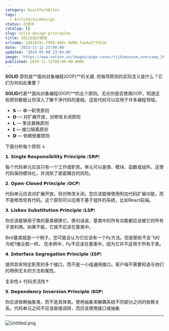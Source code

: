 ```yaml
---
category: QuickTechBites
tags:
  - ArchitectureDesign
status: 已发布
catalog: []
slug: solid-design-principles
title: SOLID设计原则
urlname: 2d810f8c-f950-406c-8d0b-faa4a27fd21b
date: '2023-11-12 23:08:00'
updated: '2024-05-08 23:04:00'
image: 'https://www.notion.so/images/page-cover/rijksmuseum_avercamp_1620.jpg'
published: 2019-11-12T08:00:00.000Z
---
```


**SOLID** 原则是**面向对象编程(OOP)**的关键. 但每项原则的实际含义是什么？它们为何如此重要？


**SOLID**代表**面向对象编程(OOP)**的五个原则。无论你是否使用OOP，知道这些原则都能让你深入了解干净代码的基础，这些代码可以应用于许多编程领域。

- 𝗦 — 单一职责原则
- 𝗢 — 对扩展开放，对修改关闭原则
- 𝗟 — 里氏替换原则
- 𝗜 — 接口隔离原则
- 𝗗 — 依赖倒置原则

下面分析每个原则 ↓


𝟭. 𝗦𝗶𝗻𝗴𝗹𝗲 𝗥𝗲𝘀𝗽𝗼𝗻𝘀𝗶𝗯𝗶𝗹𝗶𝘁𝘆 𝗣𝗿𝗶𝗻𝗰𝗶𝗽𝗹𝗲 (𝗦𝗥𝗣)


每个代码单元应该只有一个工作或职责。单元可以是类、模块、函数或组件。这使代码保持模块化，并消除了紧密耦合的风险。


𝟮. 𝗢𝗽𝗲𝗻-𝗖𝗹𝗼𝘀𝗲𝗱 𝗣𝗿𝗶𝗻𝗰𝗶𝗽𝗹𝗲 (𝗢𝗖𝗣)


代码单元应该对扩展开放，但对修改关闭。您应该能够使用附加代码扩展功能，而不是修改现有代码。这个原则可以应用于基于组件的系统，比如React前端。


𝟯. 𝗟𝗶𝘀𝗸𝗼𝘃 𝗦𝘂𝗯𝘀𝘁𝗶𝘁𝘂𝘁𝗶𝗼𝗻 𝗣𝗿𝗶𝗻𝗰𝗶𝗽𝗹𝗲 (𝗟𝗦𝗣)


你应该能够用子类的基类替换它。换句话说，基类中的所有功能都应该被它的所有子类利用。如果不能，它就不应该在基类中。


Bird基类就是一个例子。您可能会认为它应该有一个fly方法。但是那些不会飞的鸟呢?像企鹅一样。
在本例中，fly不应该在基类中，因为它并不适用于所有子类。


𝟰. 𝗜𝗻𝘁𝗲𝗿𝗳𝗮𝗰𝗲 𝗦𝗲𝗴𝗿𝗲𝗴𝗮𝘁𝗶𝗼𝗻 𝗣𝗿𝗶𝗻𝗰𝗶𝗽𝗹𝗲 (𝗜𝗦𝗣)


提供具有特定职责的多个接口，而不是一小组通用接口。客户端不需要知道与他们的用例无关的方法和属性。


复杂性↓
代码灵活性↑


𝟱. 𝗗𝗲𝗽𝗲𝗻𝗱𝗲𝗻𝗰𝘆 𝗜𝗻𝘃𝗲𝗿𝘀𝗶𝗼𝗻 𝗣𝗿𝗶𝗻𝗰𝗶𝗽𝗹𝗲 (𝗗𝗜𝗣)


你应该依赖抽象类，而不是具体类。使用抽象来解耦系统不同部分之间的依赖关系。代码单元之间不应该直接调用，而应该使用接口或抽象


---


![Untitled.png](https://prod-files-secure.s3.us-west-2.amazonaws.com/5d24fe63-e567-4804-86f9-9fdc62e13082/6fc4afd3-478b-4aaf-9884-0a3f8e406a71/Untitled.png?X-Amz-Algorithm=AWS4-HMAC-SHA256&X-Amz-Content-Sha256=UNSIGNED-PAYLOAD&X-Amz-Credential=ASIAZI2LB466WTZ7WBCK%2F20250416%2Fus-west-2%2Fs3%2Faws4_request&X-Amz-Date=20250416T054013Z&X-Amz-Expires=3600&X-Amz-Security-Token=IQoJb3JpZ2luX2VjELX%2F%2F%2F%2F%2F%2F%2F%2F%2F%2FwEaCXVzLXdlc3QtMiJHMEUCIQCqxjX3jKxXFcZ1TJhlIct6HmxCFbopqIqnxAryNR2tUAIgf%2F3IQ5HALv1U62h7o7nMi8frnOOccxhWn3%2FYZokCcT8q%2FwMIPhAAGgw2Mzc0MjMxODM4MDUiDH4%2BwXlBbFzWi%2FYmMircA8zHWe5M0krDLLi3wMeHwhocp2j705bRaxLvjvtUfPvvigYJ9Wouzl8qv61wNzpLP8MZTs1tbE8P72Hr662YScUSgLFDxv0uDaQcFI6aZUAM%2BQmWKM3Zc1WPleYtGrEV1nP1vbee8ajFtRhc%2BPbPGZ%2FvKyErisB3XKQvSiZKsWrLquAsiot3y38NJojwLH8UYysn7A6m70iSZi4BHiM2r1aMVT1Zy15M%2FRlep7QD5Hr9z6BOO0jF6lk55z%2F0fe4OmmDF9grSzY2xkUGS59znaT0IipVNP5G6d2nUFvPC3DlEtZCtlQnewj5QW9fzJ5LOi5IL4V6Re8i7HzLmbVxbd7VwmCFIirDlr2l9se44j8jc7Jnc7KPIjC1mVGrgVSDaWwfccEduVAjRSm%2FzzXj51%2FTNeAMh1w0Y6GeFfXwZSdAXb5c%2BqE%2FNyAhHRYsctjHWq34RYWH%2BwRdpu1q0l25N%2BIjxSrQZ9SCssKadXyvdougC2KazEy3sY5PwUqfzBWL3la%2B0QZw648xt07MBwd28EAnLCT9%2F7HEPkXX6V%2BTp1JO1rfJU8a%2F61fidL2JFFg0TA79LYW5Ks1%2BrK15Yf5cg9slcXd01%2Fr6HvGXZ9lKlCvhuoAQtA5G%2BYof%2FYyPkMKjv%2FL8GOqUBYlMVU1XVMCc25CogL%2FHHv8dz7c4BFmBkkciEPHrT3TVbm9COT9TItluqt3bpdc54EkeLXIBzUwgpvUWCVZ0SCQbxj4Nv6T9ltJFP%2Fx%2Bfegv3H5hqchqoKfCQRtKEl7IkZdLSbc14cHa5%2F2g6dVD1X%2FGdDUtSkzxv4FqkNCVtX%2B0JrPvVaVIllrNyiWa3XNalOdp0EyWS4jhl0bb8G32j5Dc9r%2BDw&X-Amz-Signature=d632f9b8a20d78f9c95f2861b6ea7082b3d5065afd817943458d903c1365567c&X-Amz-SignedHeaders=host&x-id=GetObject)

